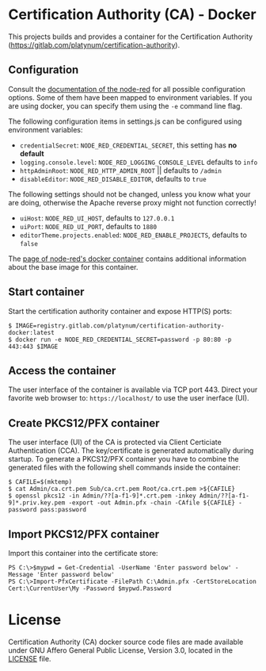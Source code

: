 # Certification Authority (CA) - Docker

This projects builds and provides a container for the Certification
Authority (https://gitlab.com/platynum/certification-authority).

## Configuration

Consult the [documentation of the node-red](https://nodered.org/docs/user-guide/runtime/configuration)
for all possible configuration options. Some of them have been mapped
to environment variables. If you are using docker, you can specify them
using the `-e` command line flag.

The following configuration items in settings.js can be configured using
environment variables:

 * `credentialSecret`: `NODE_RED_CREDENTIAL_SECRET`, this setting has
   **no default**
 * `logging.console.level`: `NODE_RED_LOGGING_CONSOLE_LEVEL` defaults to
   `info`
 * `httpAdminRoot`: `NODE_RED_HTTP_ADMIN_ROOT` || defaults to `/admin`
 * `disableEditor`: `NODE_RED_DISABLE_EDITOR`, defaults to `true`

The following settings should not be changed, unless you know what your
are doing, otherwise the Apache reverse proxy might not function
correctly!

 * `uiHost`: `NODE_RED_UI_HOST`, defaults to `127.0.0.1`
 * `uiPort`: `NODE_RED_UI_PORT`, defaults to `1880`
 * `editorTheme.projects.enabled`: `NODE_RED_ENABLE_PROJECTS`, defaults
   to `false`

The [page of node-red's docker container](https://nodered.org/docs/getting-started/docker)
contains additional information about the base image for this container.

## Start container

Start the certification authority container and expose HTTP(S) ports:

    $ IMAGE=registry.gitlab.com/platynum/certification-authority-docker:latest
    $ docker run -e NODE_RED_CREDENTIAL_SECRET=password -p 80:80 -p 443:443 $IMAGE

## Access the container

The user interface of the container is available via TCP port 443.
Direct your favorite web browser to: `https://localhost/` to use
the user inerface (UI).

## Create PKCS12/PFX container

The user interface (UI) of the CA is protected via Client Certiciate
Authentication (CCA). The key/certificate is generated automatically
during startup. To generate a PKCS12/PFX container you have to combine
the generated files with the following shell commands inside the
container:

    $ CAFILE=$(mktemp)
    $ cat Admin/ca.crt.pem Sub/ca.crt.pem Root/ca.crt.pem >${CAFILE}
    $ openssl pkcs12 -in Admin/??[a-f1-9]*.crt.pem -inkey Admin/??[a-f1-9]*.priv.key.pem -export -out Admin.pfx -chain -CAfile ${CAFILE} -password pass:password

## Import PKCS12/PFX container

Import this container into the certificate store:

    PS C:\>$mypwd = Get-Credential -UserName 'Enter password below' -Message 'Enter password below'
    PS C:\>Import-PfxCertificate -FilePath C:\Admin.pfx -CertStoreLocation Cert:\CurrentUser\My -Password $mypwd.Password

# License

Certification Authority (CA) docker source code files are made
available under GNU Affero General Public License, Version 3.0,
located in the [LICENSE](LICENSE) file.


